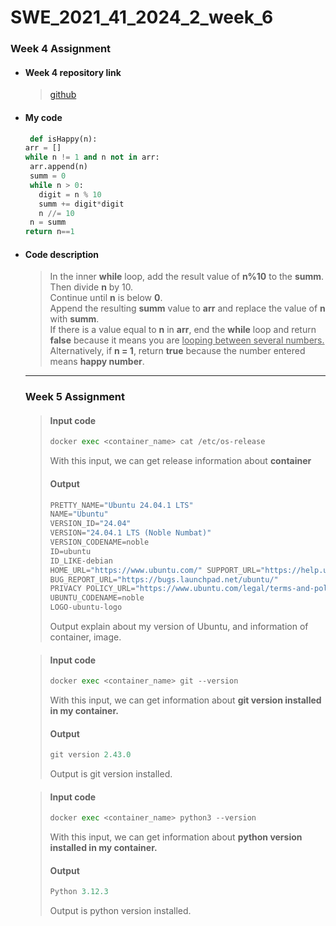 # SWE_2021_41_2024_2_week_6 

### Week 4 Assignment 

* #### Week 4 repository link
  > [github](https://github.com/imchan685/SWE_2021_41_2024_2_week_4)

+ ####  My code

   ```python
    def isHappy(n):
  arr = []
  while n != 1 and n not in arr:
    arr.append(n)
    summ = 0
    while n > 0:
      digit = n % 10
      summ += digit*digit
      n //= 10
    n = summ
  return n==1
  ```
- #### Code description
  > In the inner __while__ loop, add the result value of __n%10__ to the __summ__. Then divide __n__ by 10.  
  > Continue until __n__ is below __0__.  
  > Append the resulting __summ__ value to __arr__ and replace the value of __n__ with __summ__.  
  > If there is a value equal to __n__ in __arr__, end the __while__ loop and return __false__ because it means you are <U>looping between several numbers.</U>  
  > Alternatively, if __n = 1__, return __true__ because the number entered means __happy number__.  

  ---
  ### Week 5 Assignment
  > #### Input code
  > ```python
  > docker exec <container_name> cat /etc/os-release
  > ```
  > With this input, we can get release information about __container__
  > #### Output
  > ```python
  > PRETTY_NAME="Ubuntu 24.04.1 LTS"
  > NAME="Ubuntu"
  > VERSION_ID="24.04"
  > VERSION="24.04.1 LTS (Noble Numbat)"
  > VERSION_CODENAME=noble
  > ID=ubuntu
  > ID_LIKE-debian
  > HOME_URL="https://www.ubuntu.com/" SUPPORT_URL="https://help.ubuntu.com/"
  > BUG_REPORT_URL="https://bugs.launchpad.net/ubuntu/"
  > PRIVACY POLICY_URL="https://www.ubuntu.com/legal/terms-and-policies/privacy-policy"
  > UBUNTU_CODENAME=noble
  > LOGO-ubuntu-logo
  > ```
  > Output explain about my version of Ubuntu, and information of container, image.


  > #### Input code
  > ```python
  > docker exec <container_name> git --version
  > ```
  > With this input, we can get information about __git version installed in my container.__
  > #### Output
  > ```python
  > git version 2.43.0
  > ```
  > Output is git version installed.
  

   > #### Input code
  > ```python
  > docker exec <container_name> python3 --version
  > ```
  > With this input, we can get information about __python version installed in my container.__
  > #### Output
  > ```python
  > Python 3.12.3
  > ```
  > Output is python version installed.
  

  
